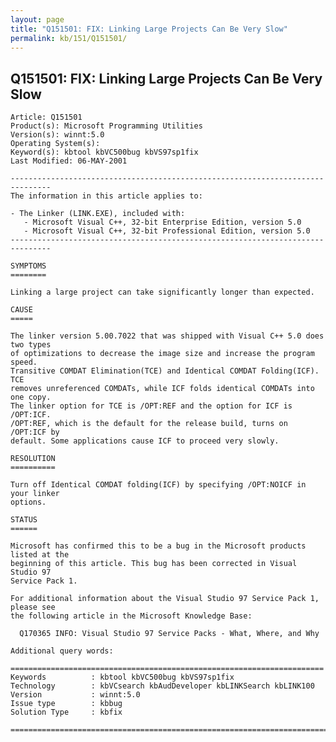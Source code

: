 ```yaml
---
layout: page
title: "Q151501: FIX: Linking Large Projects Can Be Very Slow"
permalink: kb/151/Q151501/
---
```


## Q151501: FIX: Linking Large Projects Can Be Very Slow

	Article: Q151501
	Product(s): Microsoft Programming Utilities
	Version(s): winnt:5.0
	Operating System(s): 
	Keyword(s): kbtool kbVC500bug kbVS97sp1fix
	Last Modified: 06-MAY-2001
	
	-------------------------------------------------------------------------------
	The information in this article applies to:
	
	- The Linker (LINK.EXE), included with:
	   - Microsoft Visual C++, 32-bit Enterprise Edition, version 5.0 
	   - Microsoft Visual C++, 32-bit Professional Edition, version 5.0 
	-------------------------------------------------------------------------------
	
	SYMPTOMS
	========
	
	Linking a large project can take significantly longer than expected.
	
	CAUSE
	=====
	
	The linker version 5.00.7022 that was shipped with Visual C++ 5.0 does two types
	of optimizations to decrease the image size and increase the program speed.
	Transitive COMDAT Elimination(TCE) and Identical COMDAT Folding(ICF). TCE
	removes unreferenced COMDATs, while ICF folds identical COMDATs into one copy.
	The linker option for TCE is /OPT:REF and the option for ICF is /OPT:ICF.
	/OPT:REF, which is the default for the release build, turns on /OPT:ICF by
	default. Some applications cause ICF to proceed very slowly.
	
	RESOLUTION
	==========
	
	Turn off Identical COMDAT folding(ICF) by specifying /OPT:NOICF in your linker
	options.
	
	STATUS
	======
	
	Microsoft has confirmed this to be a bug in the Microsoft products listed at the
	beginning of this article. This bug has been corrected in Visual Studio 97
	Service Pack 1.
	
	For additional information about the Visual Studio 97 Service Pack 1, please see
	the following article in the Microsoft Knowledge Base:
	
	  Q170365 INFO: Visual Studio 97 Service Packs - What, Where, and Why
	
	Additional query words:
	
	======================================================================
	Keywords          : kbtool kbVC500bug kbVS97sp1fix 
	Technology        : kbVCsearch kbAudDeveloper kbLINKSearch kbLINK100
	Version           : winnt:5.0
	Issue type        : kbbug
	Solution Type     : kbfix
	
	=============================================================================
	
